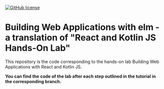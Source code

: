 [![GitHub license](https://img.shields.io/badge/license-Apache%20License%202.0-blue.svg?style=flat)](https://www.apache.org/licenses/LICENSE-2.0)

# Building Web Applications with elm - a translation of "React and Kotlin JS Hands-On Lab"

This repository is the code corresponding to the hands-on lab Building Web Applications with React and Kotlin JS.

**You can find the code of the lab after each step outlined in the tutorial in the corresponding branch.**